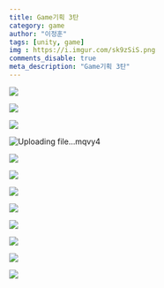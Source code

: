 ```yaml
---
title: Game기획 3탄
category: game
author: "이정훈"
tags: [unity, game]
img : https://i.imgur.com/sk9zSiS.png
comments_disable: true
meta_description: "Game기획 3탄"
---
```



![](https://i.imgur.com/K0QZG8w.png)

![](https://i.imgur.com/mAKGKS7.png)

![](https://i.imgur.com/rinqFZe.jpg)

![Uploading file...mqvy4]()

![](https://i.imgur.com/VIRIeTR.png)

![](https://i.imgur.com/w0j87t7.png)

![](https://i.imgur.com/N8jhFt6.png)

![](https://i.imgur.com/QOyl1Aw.png)

![](https://i.imgur.com/ZjAkmK1.png)

![](https://i.imgur.com/wxWZuDh.png)

![](https://i.imgur.com/X8i8GPr.png)

![](https://i.imgur.com/Kl7Q9GI.png)
